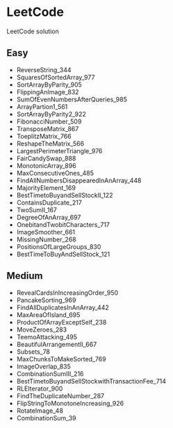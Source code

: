 # LeetCode
LeetCode solution

## Easy
* ReverseString_344
* SquaresOfSortedArray_977
* SortArrayByParity_905
* FlippingAnImage_832
* SumOfEvenNumbersAfterQueries_985
* ArrayPartion1_561
* SortArrayByParity2_922
* FibonacciNumber_509
* TransposeMatrix_867
* ToeplitzMatrix_766
* ReshapeTheMatrix_566
* LargestPerimeterTriangle_976
* FairCandySwap_888
* MonotonicArray_896
* MaxConsecutiveOnes_485
* FindAllNumbersDisappearedInAnArray_448
* MajorityElement_169
* BestTimetoBuyandSellStockII_122
* ContainsDuplicate_217
* TwoSumII_167
* DegreeOfAnArray_697
* OnebitandTwobitCharacters_717
* ImageSmoother_661
* MissingNumber_268
* PositionsOfLargeGroups_830
* BestTimeToBuyAndSellStock_121

## Medium
* RevealCardsInIncreasingOrder_950
* PancakeSorting_969
* FindAllDuplicatesInAnArray_442
* MaxAreaOfIsland_695
* ProductOfArrayExceptSelf_238
* MoveZeroes_283
* TeemoAttacking_495
* BeautifulArrangementII_667
* Subsets_78
* MaxChunksToMakeSorted_769 
* ImageOverlap_835
* CombinationSumIII_216
* BestTimetoBuyandSellStockwithTransactionFee_714
* RLEIterator_900
* FindTheDuplicateNumber_287
* FlipStringToMonotoneIncreasing_926
* RotateImage_48
* CombinationSum_39
